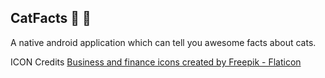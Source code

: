 ## CatFacts :tada: :rocket:

A native android application which can tell you awesome facts about cats.

ICON Credits <a href="https://www.flaticon.com/free-icons/business-and-finance" title="business and finance icons">Business and finance icons created by Freepik - Flaticon</a>
